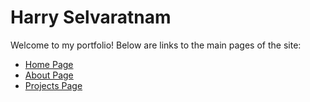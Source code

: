 # Harry Selvaratnam

Welcome to my portfolio! Below are links to the main pages of the site:

- [Home Page](index.html)
- [About Page](about.html)
- [Projects Page](projects.html)